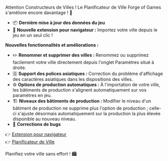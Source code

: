 Attention Constructeurs de Villes ! Le Planificateur de Ville Forge of Games s'améliore encore davantage ! 🌟

- 📦 **Dernière mise à jour des données du jeu**
- 🧩 **Nouvelle extension pour navigateur :** Importez votre ville depuis le jeu en un seul clic !

**Nouvelles fonctionnalités et améliorations :**

- ✏️ **Renommer et supprimer des villes :** Renommez ou supprimez facilement votre ville directement depuis l'onglet Paramètres situé à droite.
- 🈴 **Support des polices asiatiques :** Correction du problème d'affichage des caractères asiatiques dans les dispositions des villes.
- ⚙️ **Options de production automatiques :** À l'importation de votre ville, les bâtiments de production s'alignent automatiquement sur vos paramètres en jeu.
- 🏗️ **Niveaux des bâtiments de production :** Modifier le niveau d'un bâtiment de production ne supprime plus l'option de production ; celle-ci s'ajuste désormais automatiquement sur la production la plus élevée disponible au nouveau niveau.
- 🐛 **Corrections de bugs**

👉 [Extension pour navigateur](https://forgeofgames.com/help/browser-extension)  
👉 [Planificateur de Ville](https://forgeofgames.com/city-planner)

Planifiez votre ville sans effort ! 🏙️
